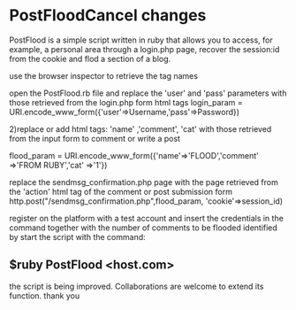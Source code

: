 # PostFloodCancel changes
PostFlood is a simple script written in ruby ​​that allows you to access, for example, a personal area through a login.php page, recover the session:id from the cookie and flod a section of a blog.

use the browser inspector to retrieve the tag names

open the PostFlood.rb file and replace the 'user' and 'pass' parameters with those retrieved from the login.php form html tags
login_param = URI.encode_www_form({'user'=>Username,'pass'=>Password})

2)replace or add html tags: 'name' ,'comment', 'cat' with those retrieved from the input form to comment or write a post

flood_param = URI.encode_www_form({'name'=>'FLOOD','comment' =>'FROM RUBY','cat' =>'1'})

replace the sendmsg_confirmation.php page with the page retrieved from the 'action' html tag of the comment or post submission form
http.post("/sendmsg_confirmation.php",flood_param, 'cookie'=>session_id) 

register on the platform with a test account and insert the credentials in the command together with the number of comments to be flooded identified by
start the script with the command:

## $ruby ​​PostFlood <host.com> <username> <password> <int>

the script is being improved. Collaborations are welcome to extend its function. thank you
